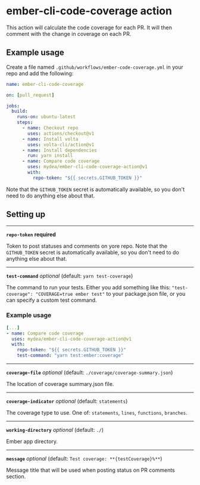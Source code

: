 # ember-cli-code-coverage action

This action will calculate the code coverage for each PR. It will then comment with the change in coverage on each PR.

## Example usage

Create a file named `.github/workflows/ember-code-coverage.yml` in your repo and add the following:

```yaml
name: ember-cli-code-coverage

on: [pull_request]

jobs:
  build:
    runs-on: ubuntu-latest
    steps:
      - name: Checkout repo
        uses: actions/checkout@v1
      - name: Install volta
        uses: volta-cli/action@v1
      - name: Install dependencies
        run: yarn install
      - name: Compare code coverage
        uses: mydea/ember-cli-code-coverage-action@v1
        with:
          repo-token: "${{ secrets.GITHUB_TOKEN }}"
```

Note that the `GITHUB_TOKEN` secret is automatically available, so you don't need to do anything else about that.


## Setting up

-------------------

**`repo-token`** **required**

Token to post statuses and comments on yore repo. Note that the `GITHUB_TOKEN` secret is automatically available, so you don't need to do anything else about that.

-------------------

**`test-command`** *optional*
(default: `yarn test-coverage`)

The command to run your tests.
Either you add something like this: `"test-coverage": "COVERAGE=true ember test"` to your package.json file, or you can specify a custom test command.

### Example usage

```yaml
[...]
- name: Compare code coverage
  uses: mydea/ember-cli-code-coverage-action@v1
  with:
    repo-token: "${{ secrets.GITHUB_TOKEN }}"
    test-command: "yarn test:ember:coverage"
```
-------------------

**`coverage-file`** *optional*
(default: `./coverage/coverage-summary.json`)

The location of coverage summary.json file.

-------------------

**`coverage-indicator`** *optional*
(default: `statements`)

The coverage type to use. One of: `statements`, `lines`, `functions`, `branches`.

-------------------

**`working-directory`** *optional*
(default: `./`)

Ember app directory.

-------------------

**`message`** *optional*
(default: `Test coverage: **{testCoverage}%**`)

Message title that will be used when posting status on PR comments section.
